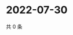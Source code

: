 # 2022-07-30

共 0 条

<!-- BEGIN WEIBO -->
<!-- 最后更新时间 Sat Jul 30 2022 03:13:14 GMT+0800 (China Standard Time) -->

<!-- END WEIBO -->
